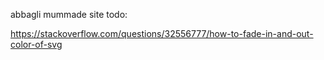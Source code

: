abbagli mummade site
todo:

https://stackoverflow.com/questions/32556777/how-to-fade-in-and-out-color-of-svg
